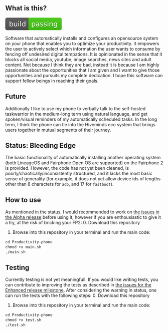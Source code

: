## What is this?
[![Build Status](https://raw.githubusercontent.com/a-t-0/gitlab-ci-build-statuses/master/hiveminds/Productivity-phone/main/build_status.svg)](http://2gzyxa5ihm7nsggfxnu52rck2vv4rvmdlkiu3zzui5du4xyclen53wid.onion/)


Software that automatically installs and configures an opensource system on your phone that enables you to optimize your productivity. It empowers the user to actively select which information the user wants to consume by fencing off undesired digital tempations. It is opinionated in the sense that it blocks all social media, youtube, image searches, news sites and adult content. Not because I think they are bad, instead it is because I am highly passionate about the opportunities that I am given and I want to give those opportunities and pursuits my complete dedication. I hope this software can support fellow beings in reaching their goals.

## Future
Additionally I like to use my phone to verbally talk to the self-hosted taskwarrior in the medium-long term using natural language, and get spoken/visual reminders of my automatically scheduled tasks. In the long term, I think the phone can tie into the Hiveminds eco system that brings users together in mutual segments of their journey.

## Status: Bleeding Edge
The basic functionality of automatically installing another operating system (both LineageOS and Fairphone Open OS are supported) on the Fairphone 2 is provided. However, the code has not yet been cleaned, is poorly/chaotically/inconsistently structured, and it lacks the most basic sense of generality (for example, it does not yet allow device ids of lengths other than 8 characters for `adb`, and 17 for `fastboot`).

## How to use
As mentioned in the status, I would recommended to work on [the issues in the Alpha release](https://github.com/a-t-0/Productivity-phone/milestone/1) before using it, however if you are enthousiastic  to give it a try, at the risk of bricking your FP2:
0. Download this repository
1. Browse into this repository in your terminal and run the main code:
```
cd Productivity-phone
chmod +x main.sh
./main.sh
```

## Testing
Currently testing is not yet meaningfull. If you would like writing tests, you can contribute to improving the tests as described in [the issues for the Enhanced release milestone](https://github.com/a-t-0/Productivity-phone/milestone/2). After considering the warning in status, one can run the tests with the following steps:
0. Download this repository
1. Browse into this repository in your terminal and run the main code:
```
cd Productivity-phone
chmod +x test.sh
./test.sh
```
